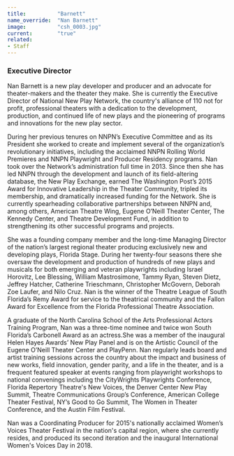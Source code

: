 ```yaml
---
title:          "Barnett"
name_override:  "Nan Barnett"
image:          "csh_0003.jpg"
current:        "true"
related:
- Staff
---
```


### Executive Director

Nan Barnett is a new play developer and producer and an advocate for theater-makers and the theater they make. She is currently the Executive Director of National New Play Network, the country's alliance of 110 not for profit, professional theaters with a dedication to the development, production, and continued life of new plays and the pioneering of programs and innovations for the new play sector.

During her previous tenures on NNPN’s Executive Committee and as its President she worked to create and implement several of the organization’s revolutionary initiatives, including the acclaimed NNPN Rolling World Premieres and NNPN Playwright and Producer Residency programs. Nan took over the Network’s administration full time in 2013. Since then she has led NNPN through the development and launch of its field-altering database, the New Play Exchange, earned The Washington Post’s 2015 Award for Innovative Leadership in the Theater Community, tripled its membership, and dramatically increased funding for the Network. She is currently spearheading collaborative partnerships between NNPN and, among others, American Theatre Wing, Eugene O’Neill Theater Center, The Kennedy Center, and Theatre Development Fund, in addition to strengthening its other successful programs and projects.

She was a founding company member and the long-time Managing Director of the nation’s largest regional theater producing exclusively new and developing plays, Florida Stage. During her twenty-four seasons there she oversaw the development and production of hundreds of new plays and musicals for both emerging and veteran playwrights including Israel Horovitz, Lee Blessing, William Mastrosimone, Tammy Ryan, Steven Dietz, Jeffrey Hatcher, Catherine Trieschmann, Christopher McGovern, Deborah Zoe Laufer, and Nilo Cruz. Nan is the winner of the Theatre League of South Florida’s Remy Award for service to the theatrical community and the Fallon Award for Excellence from the Florida Professional Theatre Association.

A graduate of the North Carolina School of the Arts Professional Actors Training Program, Nan was a three-time nominee and twice won South Florida’s Carbonell Award as an actress.She was a member of the inaugural Helen Hayes Awards’ New Play Panel and is on the Artistic Council of the Eugene O’Neill Theater Center and PlayPenn. Nan regularly leads board and artist training sessions across the country about the impact and business of new works, field innovation, gender parity, and a life in the theater, and is a frequent featured speaker at events ranging from playwright workshops to national convenings including the CityWrights Playwrights Conference, Florida Repertory Theatre's New Voices, the Denver Center New Play Summit, Theatre Communications Group’s Conference, American College Theater Festival, NY’s Good to Go Summit, The Women in Theater Conference, and the Austin Film Festival.

Nan was a Coordinating Producer for 2015's nationally acclaimed Women’s Voices Theater Festival in the nation's capital region, where she currently resides, and produced its second iteration and the inaugural International Women's Voices Day in 2018.
